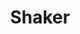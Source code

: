 ---
title: Shaker
description: >-
  This is a desc
slug: shaker
identifiant: shaker
image: 
resume:
  btitre: 
  note: 
  titre: 
i18nlanguage: en
ordre: 1
draft: false
---